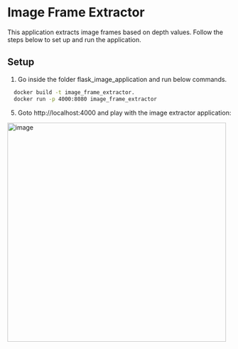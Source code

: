 # Image Frame Extractor

This application extracts image frames based on depth values. Follow the steps below to set up and run the application.

## Setup

1. Go inside the folder flask_image_application and run below commands.
  ```bash
    docker build -t image_frame_extractor. 
    docker run -p 4000:8080 image_frame_extractor
```
5. Goto http://localhost:4000 and play with the image extractor application:

<img width="492" alt="image" src="https://github.com/hassaanseeker/aiq_task/assets/7199288/ab269705-fcf9-492c-833e-18cfda090379">
